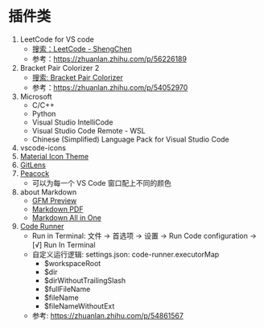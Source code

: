 # 插件类
1. LeetCode for VS code
    + [搜索：LeetCode - ShengChen](https://marketplace.visualstudio.com/items?itemName=shengchen.vscode-leetcode)
    + 参考：https://zhuanlan.zhihu.com/p/56226189
2. Bracket Pair Colorizer 2
    + [搜索: Bracket Pair Colorizer](https://marketplace.visualstudio.com/items?itemName=CoenraadS.bracket-pair-colorizer-2)
    + 参考：https://zhuanlan.zhihu.com/p/54052970
3. Microsoft
    + C/C++
    + Python
    + Visual Studio IntelliCode
    + Visual Studio Code Remote - WSL
    + Chinese (Simplified) Language Pack for Visual Studio Code
4. vscode-icons
5. [Material Icon Theme](https://marketplace.visualstudio.com/items?itemName=PKief.material-icon-theme)
6. [GitLens](https://marketplace.visualstudio.com/items?itemName=eamodio.gitlens)
7. [Peacock](https://marketplace.visualstudio.com/items?itemName=johnpapa.vscode-peacock)
    + 可以为每一个 VS Code 窗口配上不同的颜色
8. about Markdown
    + [GFM Preview](https://marketplace.visualstudio.com/items?itemName=tomoki1207.vscode-gfm-preview)
    + [Markdown PDF](https://marketplace.visualstudio.com/items?itemName=yzane.markdown-pdf)
    + [Markdown All in One](https://marketplace.visualstudio.com/items?itemName=yzhang.markdown-all-in-one)
9. [Code Runner](https://marketplace.visualstudio.com/items?itemName=formulahendry.code-runner)
    + Run in Terminal: 文件 -> 首选项 -> 设置 -> Run Code configuration -> [√] Run In Terminal
    + 自定义运行逻辑: settings.json: code-runner.executorMap
        - $workspaceRoot
        - $dir
        - $dirWithoutTrailingSlash
        - $fullFileName
        - $fileName
        - $fileNameWithoutExt 
    + 参考: https://zhuanlan.zhihu.com/p/54861567